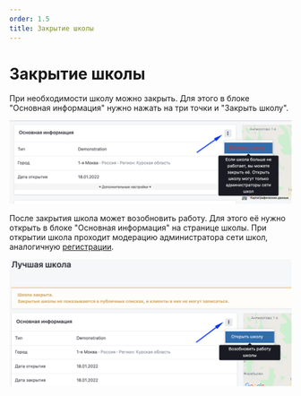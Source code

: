 ```yaml
---
order: 1.5
title: Закрытие школы
---
```


# Закрытие школы

При необходимости школу можно закрыть. Для  этого в блоке "Основная информация" нужно нажать на три точки и "Закрыть школу". 

![](<../../.gitbook/assets/image (23) (1).png>)

После закрытия школа может возобновить работу.  Для этого её нужно открыть в блоке "Основная информация" на странице школы. При открытии школа  проходит модерацию администратора сети школ, аналогичную [регистрации](registraciya-shkoly.md).

![](<../../.gitbook/assets/image (19) (1) (1).png>)